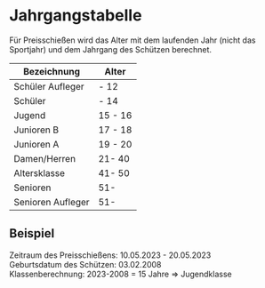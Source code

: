 # Jahrgangstabelle

Für Preisschießen wird das Alter mit dem laufenden Jahr (nicht das Sportjahr) und dem Jahrgang des Schützen berechnet.

| Bezeichnung       | Alter   |
|-------------------|---------|
| Schüler Aufleger | - 12    |
| Schüler          | - 14    |
| Jugend            | 15 - 16 |
| Junioren B        | 17 - 18 |
| Junioren A        | 19 - 20 |
| Damen/Herren      | 21- 40  |
| Altersklasse      | 41- 50  |
| Senioren          | 51-     |
| Senioren Aufleger | 51-     |

## Beispiel

Zeitraum des Preisschießens: 10.05.2023 - 20.05.2023<br/>
Geburtsdatum des Schützen: 03.02.2008<br/>
Klassenberechnung: 2023-2008 = 15 Jahre => Jugendklasse